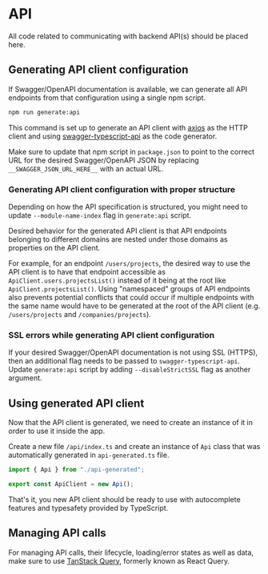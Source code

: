 # API

All code related to communicating with backend API(s) should be placed here.

## Generating API client configuration

If Swagger/OpenAPI documentation is available, we can generate all API endpoints from that configuration using a single npm script.

```bash
npm run generate:api
```

This command is set up to generate an API client with [axios](https://github.com/axios/axios) as the HTTP client and using [swagger-typescript-api](https://github.com/acacode/swagger-typescript-api) as the code generator.

Make sure to update that npm script in `package.json` to point to the correct URL for the desired Swagger/OpenAPI JSON by replacing `__SWAGGER_JSON_URL_HERE__` with an actual URL.

### Generating API client configuration with proper structure

Depending on how the API specification is structured, you might need to update `--module-name-index` flag in `generate:api` script.

Desired behavior for the generated API client is that API endpoints belonging to different domains are nested under those domains as properties on the API client.

For example, for an endpoint `/users/projects`, the desired way to use the API client is to have that endpoint accessible as `ApiClient.users.projectsList()` instead of it being at the root like `ApiClient.projectsList()`. Using "namespaced" groups of API endpoints also prevents potential conflicts that could occur if multiple endpoints with the same name would have to be generated at the root of the API client (e.g. `/users/projects` and `/companies/projects`).

### SSL errors while generating API client configuration

If your desired Swagger/OpenAPI documentation is not using SSL (HTTPS), then an additional flag needs to be passed to `swagger-typescript-api`. Update `generate:api` script by adding `--disableStrictSSL` flag as another argument.

## Using generated API client

Now that the API client is generated, we need to create an instance of it in order to use it inside the app.

Create a new file `/api/index.ts` and create an instance of `Api` class that was automatically generated in `api-generated.ts` file.

```ts
import { Api } from "./api-generated";

export const ApiClient = new Api();
```

That's it, you new API client should be ready to use with autocomplete features and typesafety provided by TypeScript.

## Managing API calls

For managing API calls, their lifecycle, loading/error states as well as data, make sure to use [TanStack Query](https://tanstack.com/query), formerly known as React Query.
